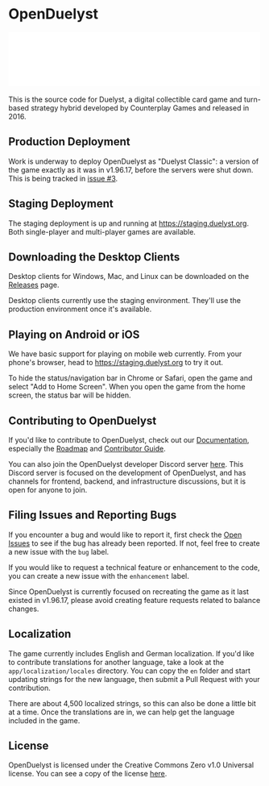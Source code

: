 # OpenDuelyst

![Duelyst Logo](app/resources/ui/brand_duelyst.png)

This is the source code for Duelyst, a digital collectible card game and
turn-based strategy hybrid developed by Counterplay Games and released in 2016.

## Production Deployment

Work is underway to deploy OpenDuelyst as "Duelyst Classic": a version of the
game exactly as it was in v1.96.17, before the servers were shut down. This is
being tracked in [issue #3](https://github.com/open-duelyst/duelyst/issues/3).

## Staging Deployment

The staging deployment is up and running at https://staging.duelyst.org. Both
single-player and multi-player games are available.

## Downloading the Desktop Clients

Desktop clients for Windows, Mac, and Linux can be downloaded on the
[Releases](https://github.com/open-duelyst/duelyst/releases) page.

Desktop clients currently use the staging environment. They'll use the
production environment once it's available.

## Playing on Android or iOS

We have basic support for playing on mobile web currently. From your phone's
browser, head to https://staging.duelyst.org to try it out.

To hide the status/navigation bar in Chrome or Safari, open the game and select
"Add to Home Screen". When you open the game from the home screen, the status
bar will be hidden.

## Contributing to OpenDuelyst

If you'd like to contribute to OpenDuelyst, check out our
[Documentation](docs/README.md), especially the [Roadmap](docs/ROADMAP.md) and
[Contributor Guide](docs/CONTRIBUTING.md).

You can also join the OpenDuelyst developer Discord server
[here](https://discord.gg/HhUWfZ9cxe). This Discord server is focused on the
development of OpenDuelyst, and has channels for frontend, backend, and
infrastructure discussions, but it is open for anyone to join.

## Filing Issues and Reporting Bugs

If you encounter a bug and would like to report it, first check the
[Open Issues](https://github.com/open-duelyst/duelyst/issues/) to see if the
bug has already been reported. If not, feel free to create a new issue with the
`bug` label.

If you would like to request a technical feature or enhancement to the code,
you can create a new issue with the `enhancement` label.

Since OpenDuelyst is currently focused on recreating the game as it last
existed in v1.96.17, please avoid creating feature requests related to balance
changes.

## Localization

The game currently includes English and German localization. If you'd like to
contribute translations for another language, take a look at the
`app/localization/locales` directory. You can copy the `en` folder and start
updating strings for the new language, then submit a Pull Request with your
contribution.

There are about 4,500 localized strings, so this can also be done a little bit
at a time. Once the translations are in, we can help get the language included
in the game.

## License

OpenDuelyst is licensed under the Creative Commons Zero v1.0 Universal license.
You can see a copy of the license [here](LICENSE).
